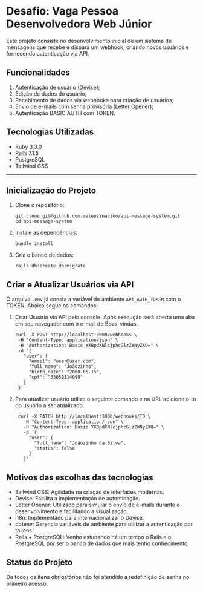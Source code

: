 # Desafio: Vaga Pessoa Desenvolvedora Web Júnior

Este projeto consiste no desenvolvimento inicial de um sistema de mensagens que recebe e dispara um webhook, criando novos usuários e fornecendo autenticação via API.

## Funcionalidades
1. Autenticação de usuário (Devise);
2. Edição de dados do usuário;
3. Recebimento de dados via webhooks para criação de usuários;
4. Envio de e-mails com senha provisória (Letter Opener);
5. Autenticação BASIC AUTH com TOKEN.

## Tecnologias Utilizadas
- Ruby 3.3.0
- Rails 7.1.5
- PostgreSQL
- Tailwind CSS

---

## Inicialização do Projeto
1. Clone o repositório:
   
   ```
   git clone git@github.com:mateusinacioo/api-message-system.git
   cd api-message-system
   ```
2. Instale as dependências:
   
   ```
   bundle install
   ```
3. Crie o banco de dados:
   
   ```
   rails db:create db:migrate
   ```

## Criar e Atualizar Usuários via API

O arquivo `.env` já consta a variável de ambiente `API_AUTH_TOKEN` com o TOKEN. Abaixo segue os comandos:

1. Criar Usuário via API pelo console. Após execução será aberta uma aba em seu navegador com o e-mail de Boas-vindas.
   
   ```
   curl -X POST http://localhost:3000/webhooks \
    -H "Content-Type: application/json" \
    -H "Authorization: Basic YXBpdXNlcjphcGlzZWNyZXQ=" \
    -d '{
      "user": {
        "email": "user@user.com",
        "full_name": "Joãozinho",
        "birth_date": "2000-05-15",
        "cpf": "33059114099"
      }
    }'
   ```
2. Para atualizar usuário utilize o seguinte comando e na URL adicione o `ID` do usuário a ser atualizado.
   
   ```
    curl -X PATCH http://localhost:3000/webhooks/ID \
      -H "Content-Type: application/json" \
      -H "Authorization: Basic YXBpdXNlcjphcGlzZWNyZXQ=" \
      -d '{
        "user": {
          "full_name": "Joãozinho da Silva",
          "status": false
        }
      }'
   ```
## Motivos das escolhas das tecnologias

- Tailwind CSS: Agilidade na criação de interfaces modernas.
- Devise: Facilita a implementação de autenticação.
- Letter Opener: Utilizado para simular o envio de e-mails durante o desenvolvimento e facilitando a visualização.
- i18n: Implementado para internacionalizar o Devise.
- dotenv: Gerencia variáveis de ambiente para utilizar a autenticação por tokens.
- Rails + PostgreSQL: Venho estudando há um tempo o Rails e o PostgreSQL por ser o banco de dados que mais tenho conhecimento.

## Status do Projeto

De todos os itens obrigatórios não foi atendido a redefinição de senha no primeiro acesso.
